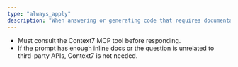 ```yaml
---
type: "always_apply"
description: "When answering or generating code that requires documentation for an external library, package, or framework"
---
```

- Must consult the Context7 MCP tool before responding.
- If the prompt has enough inline docs or the question is unrelated to third-party APIs, Context7 is not needed.
